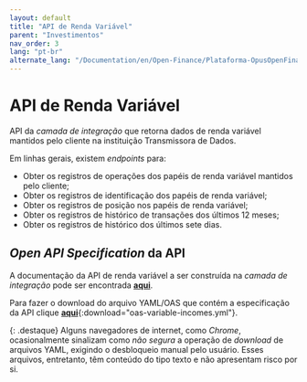 ```yaml
---
layout: default
title: "API de Renda Variável"
parent: "Investimentos"
nav_order: 3
lang: "pt-br"
alternate_lang: "/Documentation/en/Open-Finance/Plataforma-OpusOpenFinance/Integração/dados-investimentos/dados-renda-variavel/"
---
```


# API de Renda Variável

API da *camada de integração* que retorna dados de renda variável mantidos pelo cliente na instituição Transmissora de Dados.

Em linhas gerais, existem *endpoints* para:

- Obter os registros de operações dos papéis de renda variável mantidos pelo cliente;
- Obter os registros de identificação dos papéis de renda variável;
- Obter os registros de posição nos papéis de renda variável;
- Obter os registros de histórico de transações dos últimos 12 meses;
- Obter os registros de histórico dos últimos sete dias.

## *Open API Specification* da API

A documentação da API de renda variável a ser construída na *camada de integração* pode ser encontrada [**aqui**][API-Renda-Variável].

Para fazer o download do arquivo YAML/OAS que contém a especificação da API clique [**aqui**](../../apis/dados-investimento/oas-variable-incomes.yml){:download="oas-variable-incomes.yml"}.

{: .destaque}
Alguns navegadores de internet, como *Chrome*, ocasionalmente sinalizam como *não segura* a operação de *download* de arquivos YAML, exigindo o desbloqueio manual pelo usuário. Esses arquivos, entretanto, têm conteúdo do tipo texto e não apresentam risco por si.

[API-Renda-Variável]: ../../../../../swagger-ui/index.html?api=data-variable-incomes
